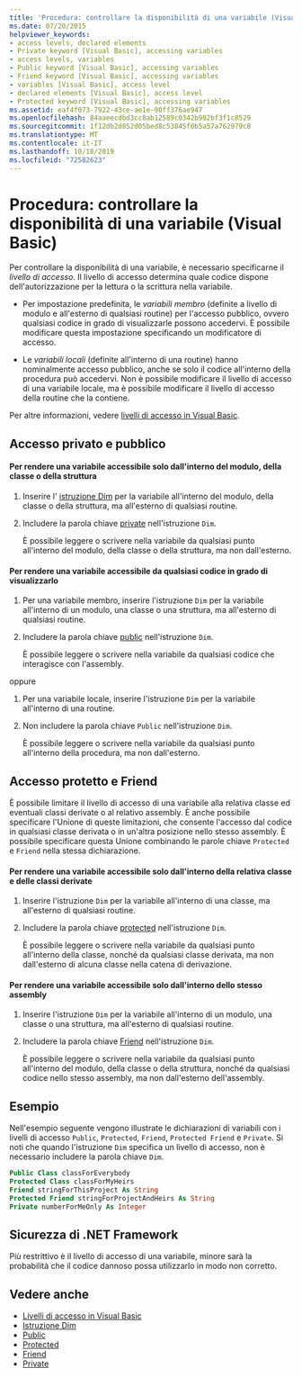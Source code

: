 ```yaml
---
title: 'Procedura: controllare la disponibilità di una variabile (Visual Basic)'
ms.date: 07/20/2015
helpviewer_keywords:
- access levels, declared elements
- Private keyword [Visual Basic], accessing variables
- access levels, variables
- Public keyword [Visual Basic], accessing variables
- Friend keyword [Visual Basic], accessing variables
- variables [Visual Basic], access level
- declared elements [Visual Basic], access level
- Protected keyword [Visual Basic], accessing variables
ms.assetid: eaf4f073-7922-43ce-ae1e-90ff376ae947
ms.openlocfilehash: 84aaeecdbd3cc8ab12589c0342b982bf3f1c8529
ms.sourcegitcommit: 1f12db2d852d05bed8c53845f0b5a57a762979c8
ms.translationtype: MT
ms.contentlocale: it-IT
ms.lasthandoff: 10/18/2019
ms.locfileid: "72582623"
---
```

# <a name="how-to-control-the-availability-of-a-variable-visual-basic"></a>Procedura: controllare la disponibilità di una variabile (Visual Basic)
Per controllare la disponibilità di una variabile, è necessario specificarne il *livello di accesso*. Il livello di accesso determina quale codice dispone dell'autorizzazione per la lettura o la scrittura nella variabile.  
  
- Per impostazione predefinita, le *variabili membro* (definite a livello di modulo e all'esterno di qualsiasi routine) per l'accesso pubblico, ovvero qualsiasi codice in grado di visualizzarle possono accedervi. È possibile modificare questa impostazione specificando un modificatore di accesso.  
  
- Le *variabili locali* (definite all'interno di una routine) hanno nominalmente accesso pubblico, anche se solo il codice all'interno della procedura può accedervi. Non è possibile modificare il livello di accesso di una variabile locale, ma è possibile modificare il livello di accesso della routine che la contiene.  
  
 Per altre informazioni, vedere [livelli di accesso in Visual Basic](../../../../visual-basic/programming-guide/language-features/declared-elements/access-levels.md).  
  
## <a name="private-and-public-access"></a>Accesso privato e pubblico  
  
#### <a name="to-make-a-variable-accessible-only-from-within-its-module-class-or-structure"></a>Per rendere una variabile accessibile solo dall'interno del modulo, della classe o della struttura  
  
1. Inserire l' [istruzione Dim](../../../../visual-basic/language-reference/statements/dim-statement.md) per la variabile all'interno del modulo, della classe o della struttura, ma all'esterno di qualsiasi routine.  
  
2. Includere la parola chiave [private](../../../../visual-basic/language-reference/modifiers/private.md) nell'istruzione `Dim`.  
  
     È possibile leggere o scrivere nella variabile da qualsiasi punto all'interno del modulo, della classe o della struttura, ma non dall'esterno.  
  
#### <a name="to-make-a-variable-accessible-from-any-code-that-can-see-it"></a>Per rendere una variabile accessibile da qualsiasi codice in grado di visualizzarlo  
  
1. Per una variabile membro, inserire l'istruzione `Dim` per la variabile all'interno di un modulo, una classe o una struttura, ma all'esterno di qualsiasi routine.  
  
2. Includere la parola chiave [public](../../../../visual-basic/language-reference/modifiers/public.md) nell'istruzione `Dim`.  
  
     È possibile leggere o scrivere nella variabile da qualsiasi codice che interagisce con l'assembly.  
  
 oppure  
  
1. Per una variabile locale, inserire l'istruzione `Dim` per la variabile all'interno di una routine.  
  
2. Non includere la parola chiave `Public` nell'istruzione `Dim`.  
  
     È possibile leggere o scrivere nella variabile da qualsiasi punto all'interno della procedura, ma non dall'esterno.  
  
## <a name="protected-and-friend-access"></a>Accesso protetto e Friend  
 È possibile limitare il livello di accesso di una variabile alla relativa classe ed eventuali classi derivate o al relativo assembly. È anche possibile specificare l'Unione di queste limitazioni, che consente l'accesso dal codice in qualsiasi classe derivata o in un'altra posizione nello stesso assembly. È possibile specificare questa Unione combinando le parole chiave `Protected` e `Friend` nella stessa dichiarazione.  
  
#### <a name="to-make-a-variable-accessible-only-from-within-its-class-and-any-derived-classes"></a>Per rendere una variabile accessibile solo dall'interno della relativa classe e delle classi derivate  
  
1. Inserire l'istruzione `Dim` per la variabile all'interno di una classe, ma all'esterno di qualsiasi routine.  
  
2. Includere la parola chiave [protected](../../../../visual-basic/language-reference/modifiers/protected.md) nell'istruzione `Dim`.  
  
     È possibile leggere o scrivere nella variabile da qualsiasi punto all'interno della classe, nonché da qualsiasi classe derivata, ma non dall'esterno di alcuna classe nella catena di derivazione.  
  
#### <a name="to-make-a-variable-accessible-only-from-within-the-same-assembly"></a>Per rendere una variabile accessibile solo dall'interno dello stesso assembly  
  
1. Inserire l'istruzione `Dim` per la variabile all'interno di un modulo, una classe o una struttura, ma all'esterno di qualsiasi routine.  
  
2. Includere la parola chiave [Friend](../../../../visual-basic/language-reference/modifiers/friend.md) nell'istruzione `Dim`.  
  
     È possibile leggere o scrivere nella variabile da qualsiasi punto all'interno del modulo, della classe o della struttura, nonché da qualsiasi codice nello stesso assembly, ma non dall'esterno dell'assembly.  
  
## <a name="example"></a>Esempio  
 Nell'esempio seguente vengono illustrate le dichiarazioni di variabili con i livelli di accesso `Public`, `Protected`, `Friend`, `Protected Friend` e `Private`. Si noti che quando l'istruzione `Dim` specifica un livello di accesso, non è necessario includere la parola chiave `Dim`.  
  
```vb  
Public Class classForEverybody  
Protected Class classForMyHeirs  
Friend stringForThisProject As String  
Protected Friend stringForProjectAndHeirs As String  
Private numberForMeOnly As Integer  
```  
  
## <a name="net-framework-security"></a>Sicurezza di .NET Framework  
 Più restrittivo è il livello di accesso di una variabile, minore sarà la probabilità che il codice dannoso possa utilizzarlo in modo non corretto.  
  
## <a name="see-also"></a>Vedere anche

- [Livelli di accesso in Visual Basic](../../../../visual-basic/programming-guide/language-features/declared-elements/access-levels.md)
- [Istruzione Dim](../../../../visual-basic/language-reference/statements/dim-statement.md)
- [Public](../../../../visual-basic/language-reference/modifiers/public.md)
- [Protected](../../../../visual-basic/language-reference/modifiers/protected.md)
- [Friend](../../../../visual-basic/language-reference/modifiers/friend.md)
- [Private](../../../../visual-basic/language-reference/modifiers/private.md)

